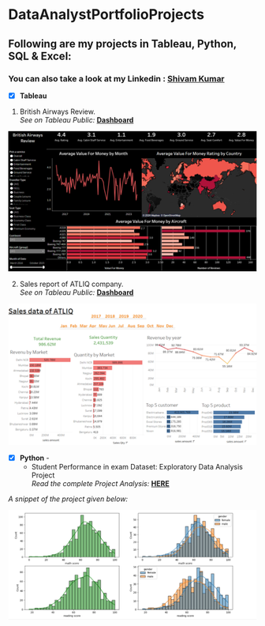 # DataAnalystPortfolioProjects
## Following are my projects in Tableau, Python, SQL & Excel:
### You can also take a look at my Linkedin : [Shivam Kumar](www.linkedin.com/in/shivamkumar5)

- [x] **Tableau** <br />
1. British Airways Review. <br />
*See on Tableau Public:* **[Dashboard](https://public.tableau.com/app/profile/shivam.kumar8742/viz/BritishAirwaysReview_17093175465620/Dashboard1?publish=yes)**

![British Airways Review](visual/British%20Airways%20Review.PNG)

2. Sales report of ATLIQ company. <br />
*See on Tableau Public:* **[Dashboard](https://public.tableau.com/app/profile/shivam.kumar8742/viz/SalesdataofATLIQcompany/Dashboard1?publish=yes)**

![Sales report of ATLIQ](visual/ATLIQ%20project.PNG)  


- [x] **Python** - 
  - Student Performance in exam Dataset: Exploratory Data Analysis Project <br />
*Read the complete Project Analysis:* **[HERE](https://github.com/kumarshivam99/EDA_using_python/blob/main/EDA_Students_Performance_Indicator.ipynb)**<br />

*A snippet of the project given below:*

![Some snippet](visual/Student_performance_EDA.PNG)
